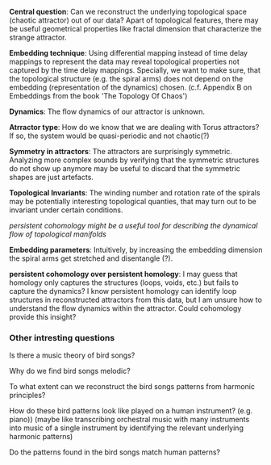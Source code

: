 **Central question**: Can we reconstruct the underlying topological space (chaotic attractor) out of our data? Apart of topological features, there may be useful geometrical properties like fractal dimension that characterize the strange attractor.

**Embedding technique**: Using differential mapping instead of time delay mappings to represent the data may reveal topological properties not captured by the time delay mappings. Specially, we want to make sure, that the topological structure (e.g. the spiral arms) does not depend on the embedding (representation of the dynamics) chosen. (c.f. Appendix B on Embeddings from the book 'The Topology Of Chaos')

**Dynamics**: The flow dynamics of our attractor is unknown.

**Atrractor type**: How do we know that we are dealing with Torus attractors? If so, the system would be quasi-periodic and not chaotic(?)

**Symmetry in attractors**: The attractors are surprisingly symmetric. Analyzing more complex sounds by verifying that the symmetric structures do not show up anymore may be useful to discard that the symmetric shapes are just artefacts.

**Topological Invariants**: The winding number and rotation rate of the spirals may be potentially interesting topological quanties, that may turn out to be invariant under certain conditions. 

*persistent cohomology might be a useful tool for describing the dynamical flow of topological manifolds*

**Embedding parameters**: Intuitively, by increasing the embedding dimension the spiral arms get stretched and disentangle (?).

**persistent cohomology over persistent homology**: I may guess that homology only captures the structures (loops, voids, etc.) but fails to capture the dynamics? I know persistent homology can identify loop structures in reconstructed attractors from this data, but I am unsure how to understand the flow dynamics within the attractor. Could cohomology provide this insight?



### Other intresting questions

Is there a music theory of bird songs?

Why do we find bird songs melodic?

To what extent can we reconstruct the bird songs patterns from harmonic principles?

How do these bird patterns look like played on a human instrument? (e.g. piano))
(maybe like transcribing orchestral music with many instruments into music of a single instrument by identifying the relevant underlying harmonic patterns)


Do the patterns found in the bird songs match human patterns?



